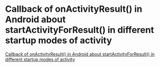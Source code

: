 # Callback of onActivityResult() in Android about startActivityForResult() in different startup modes of activity
[Callback of onActivityResult() in Android about startActivityForResult() in different startup modes of activity](https://aiwithcloud.com/2022/09/14/callback_of_onactivityresult_in_android_about_startactivityforresult_in_different_startup_modes_of_activity/)